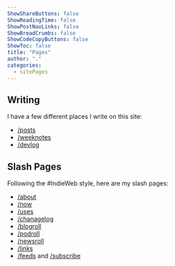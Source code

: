 ```yaml
---
ShowShareButtons: false
ShowReadingTime: false
ShowPostNavLinks: false
ShowBreadCrumbs: false
ShowCodeCopyButtons: false
ShowToc: false
title: "Pages"
author: "."
categories:
  - sitePages
---
```


## Writing 
I have a few different places I write on this site:

* [/posts](/posts)
* [/weeknotes](/weeknotes)
* [/devlog](/devlog)

## Slash Pages

Following the #IndieWeb style, here are my slash pages:

* [/about](/about)
* [/now](/now)
* [/uses](/pages)
* [/chanagelog](/changelog)
* [/blogroll](/blogroll.xml)
* [/podroll](/podroll.xml)
* [/newsroll](/newsroll)
* [/links](/links)
* [/feeds](/feeds) and [/subscribe](/subscribe)
